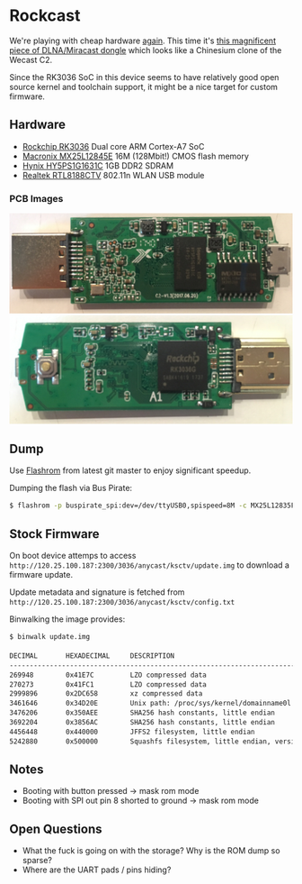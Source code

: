 # Rockcast

We're playing with cheap hardware [again](https://github.com/yuvadm/DG-M1Q/). This time it's [this magnificent piece of DLNA/Miracast dongle](https://www.banggood.com/AnyCast-M2-Plus-WiFi-Display-Dongle-Miracast-TV-Dongle-HDMI-DLNA-AirPlay-1080P-p-982127.html) which looks like a Chinesium clone of the Wecast C2.

Since the RK3036 SoC in this device seems to have relatively good open source kernel and toolchain support, it might be a nice target for custom firmware.

## Hardware 

- [Rockchip RK3036](datasheets/rk3036.pdf) Dual core ARM Cortex-A7 SoC
- [Macronix MX25L12845E](datasheets/mx25l12845e.pdf) 16M (128Mbit!) CMOS flash memory
- [Hynix HY5PS1G1631C](datasheets/hy5ps1g1631c.pdf) 1GB DDR2 SDRAM
- [Realtek RTL8188CTV](datasheets/rtl8188ctv.pdf) 802.11n WLAN USB module

### PCB Images

![front.jpg](imgs/front.jpg)
![back.jpg](imgs/back.jpg)

## Dump

Use [Flashrom](https://www.flashrom.org/Flashrom) from latest git master to enjoy significant speedup.

Dumping the flash via Bus Pirate:

```bash
$ flashrom -p buspirate_spi:dev=/dev/ttyUSB0,spispeed=8M -c MX25L12835F/MX25L12845E/MX25L12865E -o log.txt -r rom.bin
```

## Stock Firmware

On boot device attemps to access `http://120.25.100.187:2300/3036/anycast/ksctv/update.img` to download a firmware update.

Update metadata and signature is fetched from `http://120.25.100.187:2300/3036/anycast/ksctv/config.txt`

Binwalking the image provides:

```bash
$ binwalk update.img 

DECIMAL       HEXADECIMAL     DESCRIPTION
--------------------------------------------------------------------------------
269948        0x41E7C         LZO compressed data
270273        0x41FC1         LZO compressed data
2999896       0x2DC658        xz compressed data
3461646       0x34D20E        Unix path: /proc/sys/kernel/domainname0l
3476206       0x350AEE        SHA256 hash constants, little endian
3692204       0x3856AC        SHA256 hash constants, little endian
4456448       0x440000        JFFS2 filesystem, little endian
5242880       0x500000        Squashfs filesystem, little endian, version 4.0, compression:xz, size: 11323710 bytes, 344 inodes, blocksize: 131072 bytes, created: 2018-01-14 00:50:49
```

## Notes

- Booting with button pressed -> mask rom mode
- Booting with SPI out pin 8 shorted to ground -> mask rom mode

## Open Questions

- What the fuck is going on with the storage? Why is the ROM dump so sparse?
- Where are the UART pads / pins hiding?
